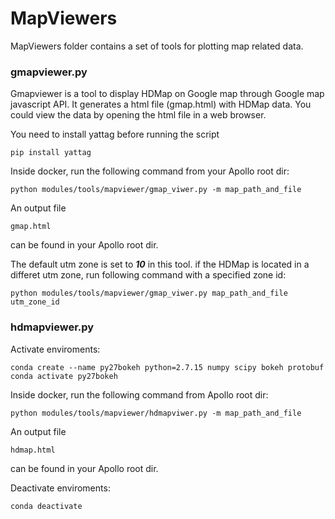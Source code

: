 # MapViewers

MapViewers folder contains a set of tools for plotting map related data.

### gmapviewer.py

Gmapviewer is a tool to display HDMap on Google map through Google map javascript API. It generates a html file (gmap.html) with HDMap data. You could view the data by opening the html file in a web browser.

You need to install yattag before running the script

```
pip install yattag
```

Inside docker, run the following command from your Apollo root dir:

```
python modules/tools/mapviewer/gmap_viwer.py -m map_path_and_file
```

An output file

```
gmap.html
```

can be found in your Apollo root dir.

The default utm zone is set to ***10*** in this tool. if the HDMap is located in a differet utm zone, run following command with a specified zone id:

```
python modules/tools/mapviewer/gmap_viwer.py map_path_and_file utm_zone_id
```

### hdmapviewer.py
Activate enviroments:

```
conda create --name py27bokeh python=2.7.15 numpy scipy bokeh protobuf
conda activate py27bokeh
```

Inside docker, run the following command from Apollo root dir:
```
python modules/tools/mapviewer/hdmapviwer.py -m map_path_and_file
```

An output file

```
hdmap.html
```

can be found in your Apollo root dir.


Deactivate enviroments:
```
conda deactivate
```
